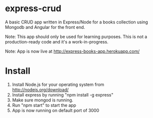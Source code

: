 express-crud
============

A basic CRUD app written in Express/Node for a books collection using Mongodb and Angular for the front end.

Note: This app should only be used for learning purposes. This is not a production-ready code and it's a work-in-progress.

Note: App is now live at http://express-books-app.herokuapp.com/


Install
=======

1. Install Node.js for your operating system from http://nodejs.org/download/
2. Install express by running "npm install -g express"
3. Make sure mongod is running.
4. Run "npm start" to start the app
5. App is now running on default port of 3000
